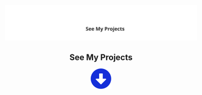 <div align="center">
    <a href="https://smujtaba1.github.io">
        <img src="hero.svg" alt="css-in-readme">
    </a>
    <div>
        <h2>See My Projects</h2>
        <img src="arrow.svg" alt="css-in-readme">
    </div>
    
</div>


<!--
**smujtaba1/smujtaba1** is a ✨ _special_ ✨ repository because its `README.md` (this file) appears on your GitHub profile.
-->
